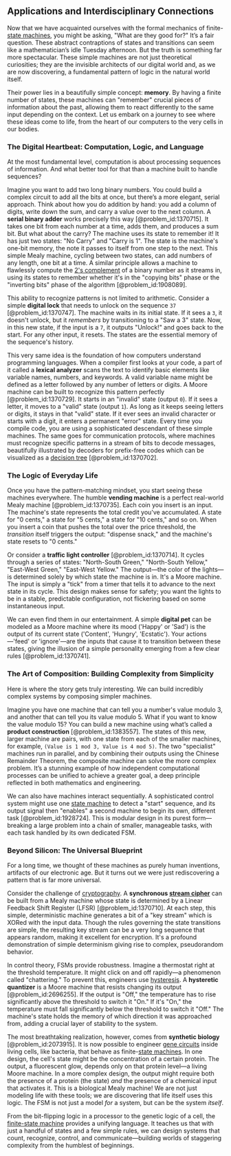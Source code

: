 ## Applications and Interdisciplinary Connections

Now that we have acquainted ourselves with the formal mechanics of finite-[state machines](@article_id:170858), you might be asking, "What are they good for?" It’s a fair question. These abstract contraptions of states and transitions can seem like a mathematician’s idle Tuesday afternoon. But the truth is something far more spectacular. These simple machines are not just theoretical curiosities; they are the invisible architects of our digital world and, as we are now discovering, a fundamental pattern of logic in the natural world itself.

Their power lies in a beautifully simple concept: **memory**. By having a finite number of states, these machines can "remember" crucial pieces of information about the past, allowing them to react differently to the same input depending on the context. Let us embark on a journey to see where these ideas come to life, from the heart of our computers to the very cells in our bodies.

### The Digital Heartbeat: Computation, Logic, and Language

At the most fundamental level, computation is about processing sequences of information. And what better tool for that than a machine built to handle sequences?

Imagine you want to add two long binary numbers. You could build a complex circuit to add all the bits at once, but there’s a more elegant, serial approach. Think about how you do addition by hand: you add a column of digits, write down the sum, and carry a value over to the next column. A **serial binary adder** works precisely this way [@problem_id:1370715]. It takes one bit from each number at a time, adds them, and produces a sum bit. But what about the carry? The machine uses its state to remember it! It has just two states: "No Carry" and "Carry is 1". The state is the machine's one-bit memory, the note it passes to itself from one step to the next. This simple Mealy machine, cycling between two states, can add numbers of any length, one bit at a time. A similar principle allows a machine to flawlessly compute the [2's complement](@article_id:167383) of a binary number as it streams in, using its states to remember whether it's in the "copying bits" phase or the "inverting bits" phase of the algorithm [@problem_id:1908089].

This ability to recognize patterns is not limited to arithmetic. Consider a simple **digital lock** that needs to unlock on the sequence `37` [@problem_id:1370747]. The machine waits in its initial state. If it sees a `3`, it doesn't unlock, but it *remembers* by transitioning to a "Saw a 3" state. Now, in this new state, if the input is a `7`, it outputs "Unlock!" and goes back to the start. For any other input, it resets. The states are the essential memory of the sequence's history.

This very same idea is the foundation of how computers understand programming languages. When a compiler first looks at your code, a part of it called a **lexical analyzer** scans the text to identify basic elements like variable names, numbers, and keywords. A valid variable name might be defined as a letter followed by any number of letters or digits. A Moore machine can be built to recognize this pattern perfectly [@problem_id:1370729]. It starts in an "invalid" state (output `0`). If it sees a letter, it moves to a "valid" state (output `1`). As long as it keeps seeing letters or digits, it stays in that "valid" state. If it ever sees an invalid character or starts with a digit, it enters a permanent "error" state. Every time you compile code, you are using a sophisticated descendant of these simple machines. The same goes for communication protocols, where machines must recognize specific patterns in a stream of bits to decode messages, beautifully illustrated by decoders for prefix-free codes which can be visualized as a [decision tree](@article_id:265436) [@problem_id:1370702].

### The Logic of Everyday Life

Once you have the pattern-matching mindset, you start seeing these machines everywhere. The humble **vending machine** is a perfect real-world Mealy machine [@problem_id:1370735]. Each coin you insert is an input. The machine's state represents the total credit you've accumulated. A state for "0 cents," a state for "5 cents," a state for "10 cents," and so on. When you insert a coin that pushes the total over the price threshold, the *transition* itself triggers the output: "dispense snack," and the machine's state resets to "0 cents."

Or consider a **traffic light controller** [@problem_id:1370714]. It cycles through a series of states: "North-South Green," "North-South Yellow," "East-West Green," "East-West Yellow." The output—the color of the lights—is determined solely by which state the machine is in. It's a Moore machine. The input is simply a "tick" from a timer that tells it to advance to the next state in its cycle. This design makes sense for safety; you want the lights to be in a stable, predictable configuration, not flickering based on some instantaneous input.

We can even find them in our entertainment. A simple **digital pet** can be modeled as a Moore machine where its mood ('Happy' or 'Sad') is the output of its current state ('Content', 'Hungry', 'Ecstatic'). Your actions—'feed' or 'ignore'—are the inputs that cause it to transition between these states, giving the illusion of a simple personality emerging from a few clear rules [@problem_id:1370741].

### The Art of Composition: Building Complexity from Simplicity

Here is where the story gets truly interesting. We can build incredibly complex systems by composing simpler machines.

Imagine you have one machine that can tell you a number's value modulo 3, and another that can tell you its value modulo 5. What if you want to know the value modulo 15? You can build a new machine using what’s called a **product construction** [@problem_id:1383557]. The states of this new, larger machine are pairs, with one state from each of the smaller machines, for example, `(Value is 1 mod 3, Value is 4 mod 5)`. The two "specialist" machines run in parallel, and by combining their outputs using the Chinese Remainder Theorem, the composite machine can solve the more complex problem. It’s a stunning example of how independent computational processes can be unified to achieve a greater goal, a deep principle reflected in both mathematics and engineering.

We can also have machines interact sequentially. A sophisticated control system might use one [state machine](@article_id:264880) to detect a "start" sequence, and its output signal then "enables" a second machine to begin its own, different task [@problem_id:1928724]. This is modular design in its purest form—breaking a large problem into a chain of smaller, manageable tasks, with each task handled by its own dedicated FSM.

### Beyond Silicon: The Universal Blueprint

For a long time, we thought of these machines as purely human inventions, artifacts of our electronic age. But it turns out we were just rediscovering a pattern that is far more universal.

Consider the challenge of [cryptography](@article_id:138672). A **synchronous [stream cipher](@article_id:264642)** can be built from a Mealy machine whose state is determined by a Linear Feedback Shift Register (LFSR) [@problem_id:1370710]. At each step, this simple, deterministic machine generates a bit of a "key stream" which is XORed with the input data. Though the rules governing the state transitions are simple, the resulting key stream can be a very long sequence that appears random, making it excellent for encryption. It's a profound demonstration of simple determinism giving rise to complex, pseudorandom behavior.

In control theory, FSMs provide robustness. Imagine a thermostat right at the threshold temperature. It might click on and off rapidly—a phenomenon called "chattering." To prevent this, engineers use [hysteresis](@article_id:268044). A **hysteretic quantizer** is a Moore machine that resists changing its output [@problem_id:2696255]. If the output is "Off," the temperature has to rise significantly above the threshold to switch it "On." If it's "On," the temperature must fall significantly below the threshold to switch it "Off." The machine's state holds the memory of which direction it was approached from, adding a crucial layer of stability to the system.

The most breathtaking realization, however, comes from **synthetic biology** [@problem_id:2073915]. It is now possible to engineer [gene circuits](@article_id:201406) inside living cells, like bacteria, that behave as finite-[state machines](@article_id:170858). In one design, the cell's state might be the concentration of a certain protein. The output, a fluorescent glow, depends only on that protein level—a living Moore machine. In a more complex design, the output might require both the presence of a protein (the state) *and* the presence of a chemical input that activates it. This is a biological Mealy machine! We are not just modeling life with these tools; we are discovering that life itself uses this logic. The FSM is not just a model *for* a system, but can be the system *itself*.

From the bit-flipping logic in a processor to the genetic logic of a cell, the [finite-state machine](@article_id:173668) provides a unifying language. It teaches us that with just a handful of states and a few simple rules, we can design systems that count, recognize, control, and communicate—building worlds of staggering complexity from the humblest of beginnings.
